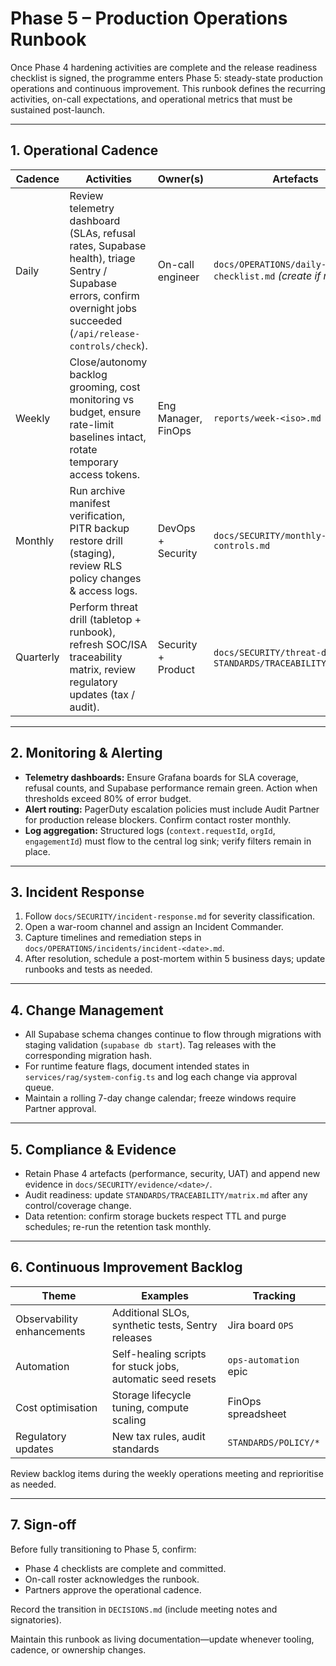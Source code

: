# Phase 5 – Production Operations Runbook

Once Phase 4 hardening activities are complete and the release readiness checklist is signed, the programme enters Phase 5: steady-state production operations and continuous improvement. This runbook defines the recurring activities, on-call expectations, and operational metrics that must be sustained post-launch.

---

## 1. Operational Cadence

| Cadence | Activities | Owner(s) | Artefacts |
| --- | --- | --- | --- |
| Daily | Review telemetry dashboard (SLAs, refusal rates, Supabase health), triage Sentry / Supabase errors, confirm overnight jobs succeeded (`/api/release-controls/check`). | On-call engineer | `docs/OPERATIONS/daily-checklist.md` *(create if missing)* |
| Weekly | Close/autonomy backlog grooming, cost monitoring vs budget, ensure rate-limit baselines intact, rotate temporary access tokens. | Eng Manager, FinOps | `reports/week-<iso>.md` |
| Monthly | Run archive manifest verification, PITR backup restore drill (staging), review RLS policy changes & access logs. | DevOps + Security | `docs/SECURITY/monthly-controls.md` |
| Quarterly | Perform threat drill (tabletop + runbook), refresh SOC/ISA traceability matrix, review regulatory updates (tax / audit). | Security + Product | `docs/SECURITY/threat-drills.md`, `STANDARDS/TRACEABILITY/matrix.md` |

---

## 2. Monitoring & Alerting

- **Telemetry dashboards:** Ensure Grafana boards for SLA coverage, refusal counts, and Supabase performance remain green. Action when thresholds exceed 80% of error budget.
- **Alert routing:** PagerDuty escalation policies must include Audit Partner for production release blockers. Confirm contact roster monthly.
- **Log aggregation:** Structured logs (`context.requestId`, `orgId`, `engagementId`) must flow to the central log sink; verify filters remain in place.

---

## 3. Incident Response

1. Follow `docs/SECURITY/incident-response.md` for severity classification.
2. Open a war-room channel and assign an Incident Commander.
3. Capture timelines and remediation steps in `docs/OPERATIONS/incidents/incident-<date>.md`.
4. After resolution, schedule a post-mortem within 5 business days; update runbooks and tests as needed.

---

## 4. Change Management

- All Supabase schema changes continue to flow through migrations with staging validation (`supabase db start`). Tag releases with the corresponding migration hash.
- For runtime feature flags, document intended states in `services/rag/system-config.ts` and log each change via approval queue.
- Maintain a rolling 7-day change calendar; freeze windows require Partner approval.

---

## 5. Compliance & Evidence

- Retain Phase 4 artefacts (performance, security, UAT) and append new evidence in `docs/SECURITY/evidence/<date>/`.
- Audit readiness: update `STANDARDS/TRACEABILITY/matrix.md` after any control/coverage change.
- Data retention: confirm storage buckets respect TTL and purge schedules; re-run the retention task monthly.

---

## 6. Continuous Improvement Backlog

| Theme | Examples | Tracking |
| --- | --- | --- |
| Observability enhancements | Additional SLOs, synthetic tests, Sentry releases | Jira board `OPS` |
| Automation | Self-healing scripts for stuck jobs, automatic seed resets | `ops-automation` epic |
| Cost optimisation | Storage lifecycle tuning, compute scaling | FinOps spreadsheet |
| Regulatory updates | New tax rules, audit standards | `STANDARDS/POLICY/*` |

Review backlog items during the weekly operations meeting and reprioritise as needed.

---

## 7. Sign-off

Before fully transitioning to Phase 5, confirm:

- Phase 4 checklists are complete and committed.
- On-call roster acknowledges the runbook.
- Partners approve the operational cadence.

Record the transition in `DECISIONS.md` (include meeting notes and signatories).

Maintain this runbook as living documentation—update whenever tooling, cadence, or ownership changes.
